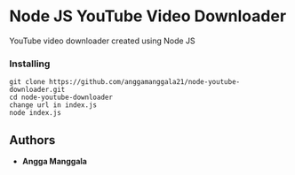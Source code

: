 # Node JS YouTube Video Downloader
YouTube video downloader created using Node JS

### Installing
```
git clone https://github.com/anggamanggala21/node-youtube-downloader.git
cd node-youtube-downloader
change url in index.js
node index.js
```

## Authors

* **Angga Manggala**

